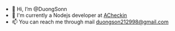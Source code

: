 - 👋 Hi, I’m @DuongSonn
- 🏢 I'm currently a Nodejs developer at [ACheckin](https://acheckin.vn/)
- 📫 You can reach me through mail duongson212998@gmail.com

<!---
DuongSonn/DuongSonn is a ✨ special ✨ repository because its `README.md` (this file) appears on your GitHub profile.
You can click the Preview link to take a look at your changes.
--->
